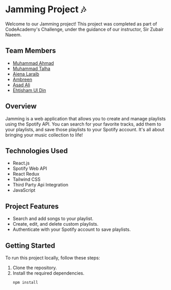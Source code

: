 # Jamming Project 🎶

Welcome to our Jamming project! This project was completed as part of CodeAcademy's Challenge, under the guidance of our instructor, Sir Zubair Naeem.

## Team Members
- [Muhammad Ahmad](https://github.com/iAamAhmad)
- [Muhammad Talha](https://github.com/muhammad-talha)
- [Aiena Laraib](https://github.com/Aeina852096)
- [Ambreen](https://github.com/shakrullahanbreen)
- [Asad Ali](https://github.com/AsadJFSD)
- [Ehtisham Ul Din](https://github.com/Ehtasham656)


## Overview
Jamming is a web application that allows you to create and manage playlists using the Spotify API. You can search for your favorite tracks, add them to your playlists, and save those playlists to your Spotify account. It's all about bringing your music collection to life!

## Technologies Used
- React.js
- Spotify Web API
- React Redux
- Tailwind CSS
- Third Party Api Integration
- JavaScript

## Project Features
- Search and add songs to your playlist.
- Create, edit, and delete custom playlists.
- Authenticate with your Spotify account to save playlists.

## Getting Started
To run this project locally, follow these steps:
1. Clone the repository.
2. Install the required dependencies.
   ```bash
   npm install

